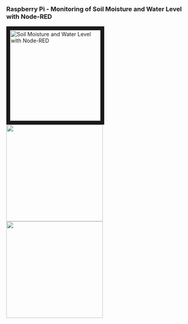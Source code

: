 <h3>Raspberry Pi - Monitoring of Soil Moisture and Water Level with Node-RED</h3>

<a href="http://www.youtube.com/watch?feature=player_embedded&v=https://youtu.be/gJo88YZkhzc" target="_blank">
 <img src="https://user-images.githubusercontent.com/36192933/50359054-9ca91400-055b-11e9-8fec-97554af46a1f.jpg" alt="Soil Moisture and Water Level with Node-RED" width="240" border="10" />
</a>

<img src="https://user-images.githubusercontent.com/36192933/50359054-9ca91400-055b-11e9-8fec-97554af46a1f.jpg" width="256">
<img src="https://user-images.githubusercontent.com/36192933/50359166-150fd500-055c-11e9-93ad-22486ed01680.png" width="256">
